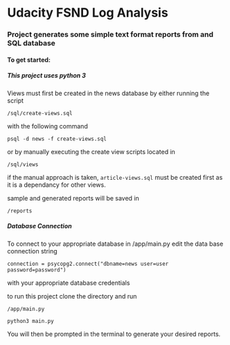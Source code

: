 # Udacity FSND Log Analysis

### Project generates some simple text format reports from and SQL database

#### To get started:

##### This project uses python 3

Views must first be created in the news database by either running the script

`/sql/create-views.sql`

with the following command 

`psql -d news -f create-views.sql`


or by manually executing the create view scripts located in 

`/sql/views`

if the manual approach is taken, `article-views.sql` must be created first as it is a dependancy
for other views. 

sample and generated reports will be saved in

`/reports`

##### Database Connection
To connect to your appropriate database in /app/main.py edit the data base connection string

`connection = psycopg2.connect("dbname=news user=user password=password")`

with your appropriate database credentials

to run this project clone the directory and run

`/app/main.py`

`python3 main.py`

You will then be prompted in the terminal to generate your desired reports. 